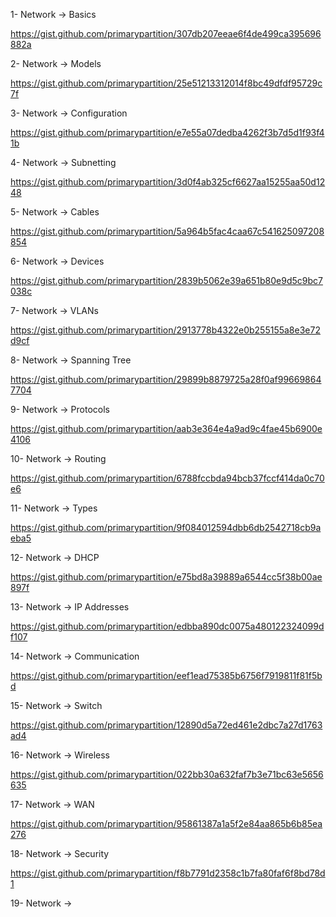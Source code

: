 1- Network
-> Basics

https://gist.github.com/primarypartition/307db207eeae6f4de499ca395696882a


2- Network
-> Models

https://gist.github.com/primarypartition/25e51213312014f8bc49dfdf95729c7f


3- Network
-> Configuration

https://gist.github.com/primarypartition/e7e55a07dedba4262f3b7d5d1f93f41b


4- Network 
-> Subnetting

https://gist.github.com/primarypartition/3d0f4ab325cf6627aa15255aa50d1248


5- Network
-> Cables

https://gist.github.com/primarypartition/5a964b5fac4caa67c541625097208854


6- Network 
-> Devices

https://gist.github.com/primarypartition/2839b5062e39a651b80e9d5c9bc7038c


7- Network
-> VLANs

https://gist.github.com/primarypartition/2913778b4322e0b255155a8e3e72d9cf


8- Network
-> Spanning Tree

https://gist.github.com/primarypartition/29899b8879725a28f0af996698647704


9- Network
-> Protocols

https://gist.github.com/primarypartition/aab3e364e4a9ad9c4fae45b6900e4106


10- Network
-> Routing

https://gist.github.com/primarypartition/6788fccbda94bcb37fccf414da0c70e6


11- Network
-> Types

https://gist.github.com/primarypartition/9f084012594dbb6db2542718cb9aeba5


12- Network
-> DHCP

https://gist.github.com/primarypartition/e75bd8a39889a6544cc5f38b00ae897f


13- Network
-> IP Addresses

https://gist.github.com/primarypartition/edbba890dc0075a480122324099df107


14- Network
-> Communication

https://gist.github.com/primarypartition/eef1ead75385b6756f7919811f81f5bd


15- Network
-> Switch

https://gist.github.com/primarypartition/12890d5a72ed461e2dbc7a27d1763ad4


16- Network
-> Wireless

https://gist.github.com/primarypartition/022bb30a632faf7b3e71bc63e5656635


17- Network
-> WAN

https://gist.github.com/primarypartition/95861387a1a5f2e84aa865b6b85ea276


18- Network
-> Security

https://gist.github.com/primarypartition/f8b7791d2358c1b7fa80faf6f8bd78d1


19- Network
-> 

